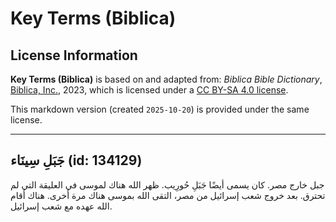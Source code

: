 # Key Terms (Biblica)

## License Information

**Key Terms (Biblica)** is based on and adapted from: _Biblica Bible Dictionary_, [Biblica, Inc.](https://www.biblica.com/), 2023, which is licensed under a [CC BY-SA 4.0 license](https://creativecommons.org/licenses/by-sa/4.0/legalcode.en).

This markdown version (created `2025-10-20`) is provided under the same license.



--------------------------------

## جَبَلِ سِينَاء (id: 134129)

جبل خارج مصر. كان يسمى أيضًا جَبَلِ حُورِيب. ظهر الله هناك لموسى في العليقة التي لم تحترق. بعد خروج شعب إسرائيل من مصر، التقى الله بموسى هناك مرة أخرى. هناك أقام الله عهده مع شعب إسرائيل.


